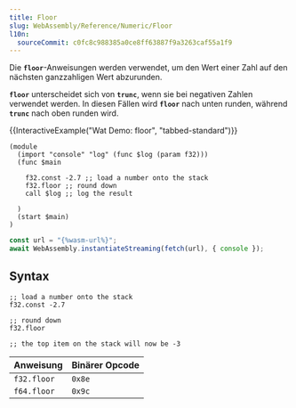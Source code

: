```yaml
---
title: Floor
slug: WebAssembly/Reference/Numeric/Floor
l10n:
  sourceCommit: c0fc8c988385a0ce8ff63887f9a3263caf55a1f9
---
```


Die **`floor`**-Anweisungen werden verwendet, um den Wert einer Zahl auf den nächsten ganzzahligen Wert abzurunden.

**`floor`** unterscheidet sich von **`trunc`**, wenn sie bei negativen Zahlen verwendet werden. In diesen Fällen wird **`floor`** nach unten runden, während **`trunc`** nach oben runden wird.

{{InteractiveExample("Wat Demo: floor", "tabbed-standard")}}

```wat interactive-example
(module
  (import "console" "log" (func $log (param f32)))
  (func $main

    f32.const -2.7 ;; load a number onto the stack
    f32.floor ;; round down
    call $log ;; log the result

  )
  (start $main)
)
```

```js interactive-example
const url = "{%wasm-url%}";
await WebAssembly.instantiateStreaming(fetch(url), { console });
```

## Syntax

```wat
;; load a number onto the stack
f32.const -2.7

;; round down
f32.floor

;; the top item on the stack will now be -3
```

| Anweisung   | Binärer Opcode |
| ----------- | -------------- |
| `f32.floor` | `0x8e`         |
| `f64.floor` | `0x9c`         |
